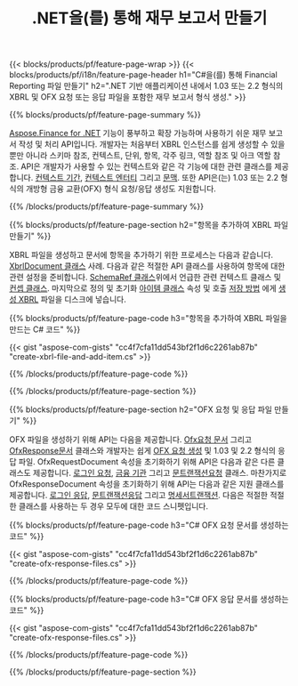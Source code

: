 ﻿---
title: .NET을(를) 통해 재무 보고서 만들기
url: /ko/net/create/
description:  C# 코드를 사용하여 XBRL에 재무 보고서를 만들고 OFX .NET 라이브러리를 통해 요청 또는 응답 파일을 만듭니다.
---
{{< blocks/products/pf/feature-page-wrap >}}
{{< blocks/products/pf/i18n/feature-page-header h1="C#을(를) 통해 Financial Reporting 파일 만들기" h2=".NET 기반 애플리케이션 내에서 1.03 또는 2.2 형식의 XBRL 및 OFX 요청 또는 응답 파일을 포함한 재무 보고서 형식 생성." >}}

{{% blocks/products/pf/feature-page-summary %}}

[Aspose.Finance for .NET](https://products.aspose.com/finance/net/) 기능이 풍부하고 확장 가능하며 사용하기 쉬운 재무 보고서 작성 및 처리 API입니다. 개발자는 처음부터 XBRL 인스턴스를 쉽게 생성할 수 있을 뿐만 아니라 스키마 참조, 컨텍스트, 단위, 항목, 각주 링크, 역할 참조 및 
아크 역할 참조. API은 개발자가 사용할 수 있는 컨텍스트와 같은 각 기능에 대한 관련 클래스를 제공합니다. [컨텍스트 기간](https://apireference.aspose.com/finance/net/aspose.finance.xbrl/contextperiod), [컨텍스트 엔터티](https://apireference.aspose.com/finance/net/aspose.finance.xbrl/contextentity) 그리고 [문맥](https://apireference.aspose.com/finance/net/aspose.finance.xbrl/context). 
또한 API은(는) 1.03 또는 2.2 형식의 개방형 금융 교환(OFX) 형식 요청/응답 생성도 지원합니다.

{{% /blocks/products/pf/feature-page-summary %}}

{{% blocks/products/pf/feature-page-section h2="항목을 추가하여 XBRL 파일 만들기" %}}

XBRL 파일을 생성하고 문서에 항목을 추가하기 위한 프로세스는 다음과 같습니다. [XbrlDocument 클래스](https://apireference.aspose.com/finance/net/aspose.finance.xbrl/xbrldocument) 사례. 다음과 같은 적절한 API 클래스를 사용하여 항목에 대한 관련 설정을 준비합니다. [SchemaRef 클래스](https://apireference.aspose.com/finance/net/aspose.finance.xbrl/schemaref)위에서 언급한 관련 컨텍스트 클래스 및 [컨셉 클래스](https://apireference.aspose.com/finance/net/aspose.finance.xbrl/concept). 마지막으로 정의 및 초기화 [아이템 클래스](https://apireference.aspose.com/finance/net/aspose.finance.xbrl/item) 속성 및 호출 [저장 방법](https://apireference.aspose.com/finance/net/aspose.finance.xbrl.xbrldocument/save/methods/1) 에게 [생성 XBRL](https://products.aspose.com/finance/net/create/xbrl/) 파일을 디스크에 넣습니다.

{{% blocks/products/pf/feature-page-code h3="항목을 추가하여 XBRL 파일을 만드는 C# 코드" %}}

{{< gist "aspose-com-gists" "cc4f7cfa11dd543bf2f1d6c2261ab87b" "create-xbrl-file-and-add-item.cs" >}} 

{{% /blocks/products/pf/feature-page-code %}}

{{% /blocks/products/pf/feature-page-section %}}

{{% blocks/products/pf/feature-page-section h2="OFX 요청 및 응답 파일 만들기" %}}


OFX 파일을 생성하기 위해 API는 다음을 제공합니다. [Ofx요청 문서](https://apireference.aspose.com/finance/net/aspose.finance.ofx/ofxrequestdocument) 그리고 [OfxResponse문서](https://apireference.aspose.com/finance/net/aspose.finance.ofx/ofxresponsedocument) 클래스와 개발자는 쉽게 [OFX 요청 생성](https://products.aspose.com/finance/net/create/ofx-request/) 및 1.03 및 2.2 형식의 응답 파일. OfxRequestDocument 속성을 초기화하기 위해 API은 다음과 같은 다른 클래스도 제공합니다. [로그인 요청](https://apireference.aspose.com/finance/net/aspose.finance.ofx.signon/signonrequest), [금융 기관](https://apireference.aspose.com/finance/net/aspose.finance.ofx.signon/financialinstitution) 그리고 [문트랜잭션요청](https://apireference.aspose.com/finance/net/aspose.finance.ofx.bank/statementtransactionrequest) 클래스. 마찬가지로 OfxResponseDocument 속성을 초기화하기 위해 API는 다음과 같은 지원 클래스를 제공합니다. [로그인 응답](https://apireference.aspose.com/finance/net/aspose.finance.ofx.signon/signonresponse),  [문트랜잭션응답](https://apireference.aspose.com/finance/net/aspose.finance.ofx.bank/statementtransactionresponse) 그리고 [명세서트랜잭션](https://apireference.aspose.com/finance/net/aspose.finance.ofx/statementtransaction). 다음은 적절한 적절한 클래스를 사용하는 두 경우 모두에 대한 코드 스니펫입니다.

{{% blocks/products/pf/feature-page-code h3="C# OFX 요청 문서를 생성하는 코드" %}}

{{< gist "aspose-com-gists" "cc4f7cfa11dd543bf2f1d6c2261ab87b" "create-ofx-response-files.cs" >}} 

{{% /blocks/products/pf/feature-page-code %}}

{{% blocks/products/pf/feature-page-code h3="C# OFX 응답 문서를 생성하는 코드" %}}

{{< gist "aspose-com-gists" "cc4f7cfa11dd543bf2f1d6c2261ab87b" "create-ofx-response-files.cs" >}} 

{{% /blocks/products/pf/feature-page-code %}}

{{% /blocks/products/pf/feature-page-section %}}